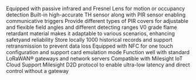 Equipped with passive infrared and Fresnel Lens for motion or occupancy detection
Built-in high-accurate TH sensor along with PIR sensor enabling communicative triggers
Provide different types of PIR covers for adjustable and flexible field angles and different detecting ranges
V0 grade flame retardant material makes it adaptable to various scenarios, enhancing safetyand reliability
Store locally 1000 historical records and support retransmission to prevent data loss
Equipped with NFC for one touch configuration and support card emulation mode
Function well with standard LoRaWAN® gateways and network servers
Compatible with Milesight IoT Cloud
Support Milesight D2D protocol to enable ultra-low latency and direct control without a gateway
